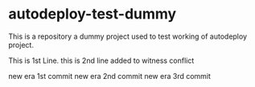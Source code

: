 # autodeploy-test-dummy
This is a repository a dummy project used to test working of autodeploy project.

This is 1st Line.
this is 2nd line added to witness conflict

new era 1st commit
new era 2nd commit
new era 3rd commit
